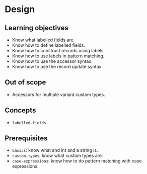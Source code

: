 # Design

## Learning objectives

- Know what labelled fields are.
- Know how to define labelled fields.
- Know how to construct records using labels.
- Know how to use labels in pattern matching.
- Know how to use the accessor syntax.
- Know how to use the record update syntax.

## Out of scope

- Accessors for multiple variant custom types.

## Concepts

- `labelled-fields`

## Prerequisites

- `basics`: know what and int and a string is.
- `custom-types`: know what custom types are.
- `case-expressions`: know how to do pattern matching with case expressions.
